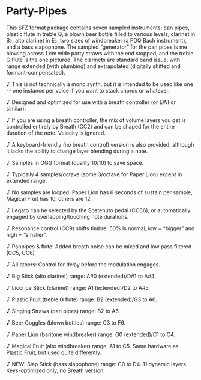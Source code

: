 # Party-Pipes
This SFZ format package contains seven sampled instruments: pan pipes, plastic flute in treble G, a blown beer bottle filled to various levels, clarinet in B♭, alto clarinet in E♭, two sizes of windbreaker (a PDQ Bach instrument), and a bass slapophone. The sampled “generator” for the pan pipes is me blowing across 1 cm wide party straws with the end stopped, and the treble G flute is the one pictured. The clarinets are standard band issue, with range extended (with plumbing) and extrapolated (digitally shifted and formant-compensated).

♪	This is not technically a mono synth, but it is intended to be used like one -- one instance per voice if you want to stack chords or whatever.

♪	Designed and optimized for use with a breath controller (or EWI or similar).

♪	If you are using a breath controller, the mix of volume layers you get is controlled entirely by Breath (CC2) and can be shaped for the entire duration of the note. Velocity is ignored.

♪	A keyboard-friendly (no breath control) version is also provided, although it lacks the ability to change layer blending during a note.

♪	Samples in OGG format (quality 10/10) to save space.

♪	Typically 4 samples/octave (some 3/octave for Paper Lion) except in extended range.

♪	No samples are looped. Paper Lion has 6 seconds of sustain per sample, Magical Fruit has 10, others are 12.

♪	Legato can be selected by the Sostenuto pedal (CC66), or automatically engaged by overlapping/touching note durations.

♪	Resonance control (CC9) shifts timbre. 50% is normal, low = “bigger” and high = “smaller”.

♪	Panpipes & flute: Added breath noise can be mixed and low pass filtered (CC5, CC6)

♪	All others: Control for delay before the modulation engages.

♪	Big Stick (alto clarinet) range: A#0 (extended)/D#1 to A#4.

♪	Licorice Stick (clarinet) range: A1 (extended)/D2 to A#5.

♪	Plastic Fruit (treble G flute) range: B2 (extended)/G3 to A6.

♪	Singing Straws (pan pipes) range: B2 to A6.

♪	Beer Goggles (blown bottles) range: C3 to F6.

♪	Paper Lion (baritone windbreaker) range: G0 (extended)/C1 to C4.

♪	Magical Fruit (alto windbreaker) range: A1 to C5. Same hardware as Plastic Fruit, but used quite differently.

♪	NEW! Slap Stick (bass slapophone) range: C0 to D4. 11 dynamic layers. Keys-optimized only, no Breath version.

